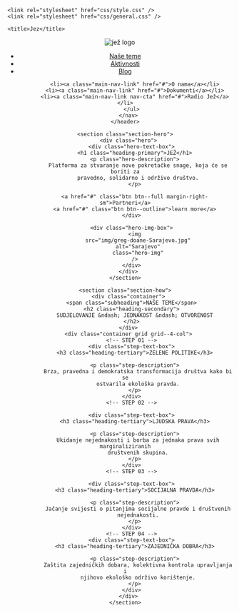 <!DOCTYPE html>
<html lang="en">
  <head>
    <meta charset="UTF-8" />
    <meta http-equiv="X-UA-Compatible" content="IE=edge" />
    <meta name="viewport" content="width=device-width, initial-scale=1.0" />
    <link rel="preconnect" href="https://fonts.googleapis.com" />
    <link rel="preconnect" href="https://fonts.gstatic.com" crossorigin />
    <link
      href="https://fonts.googleapis.com/css2?family=Rubik:wght@400;500;600;700&display=swap"
      rel="stylesheet"
    />

    <link rel="stylesheet" href="css/style.css" />
    <link rel="stylesheet" href="css/general.css" />

    <title>Jez</title>
  </head>
  <body>
    <header class="header">
      <img class="logo" alt="jež logo" src="img/logo.png" />
      <nav class="main-nav">
        <ul class="main-nav-list">
          <li><a class="main-nav-link" href="#">Naše teme</a></li>
          <li><a class="main-nav-link" href="#">Aktivnosti</a></li>
          <li><a class="main-nav-link" href="#">Blog</a></li>

          <li><a class="main-nav-link" href="#">O nama</a></li>
          <li><a class="main-nav-link" href="#">Dokumenti</a></li>
          <li><a class="main-nav-link nav-cta" href="#">Radio Jež</a></li>
        </ul>
      </nav>
    </header>

    <section class="section-hero">
      <div class="hero">
        <div class="hero-text-box">
          <h1 class="heading-primary">JEŽ</h1>
          <p class="hero-description">
            Platforma za stvaranje nove pokretačke snage, koja će se boriti za
            pravedno, solidarno i održivo društvo.
          </p>

          <a href="#" class="btn btn--full margin-right-sm">Partneri</a>
          <a href="#" class="btn btn--outline">learn more</a>
        </div>

        <div class="hero-img-box">
          <img
            src="img/greg-doane-Sarajevo.jpg"
            alt="Sarajevo"
            class="hero-img"
          />
        </div>
      </div>
    </section>

    <section class="section-how">
      <div class="container">
        <span class="subheading">NAŠE TEME</span>
        <h2 class="heading-secondary">
          SUDJELOVANJE &ndash; JEDNAKOST &ndash; OTVORENOST
        </h2>
      </div>
      <div class="container grid grid--4-col">
        <!-- STEP 01 -->
        <div class="step-text-box">
          <h3 class="heading-tertiary">ZELENE POLITIKE</h3>

          <p class="step-description">
            Brza, pravedna i demokratska transformacija društva kako bi se
            ostvarila ekološka pravda.
          </p>
        </div>
        <!-- STEP 02 -->

        <div class="step-text-box">
          <h3 class="heading-tertiary">LJUDSKA PRAVA</h3>

          <p class="step-description">
            Ukidanje nejednakosti i borba za jednaka prava svih marginaliziranih
            društvenih skupina.
          </p>
        </div>
        <!-- STEP 03 -->

        <div class="step-text-box">
          <h3 class="heading-tertiary">SOCIJALNA PRAVDA</h3>

          <p class="step-description">
            Jačanje svijesti o pitanjima socijalne pravde i društvenih
            nejednakosti.
          </p>
        </div>
        <!-- STEP 04 -->
        <div class="step-text-box">
          <h3 class="heading-tertiary">ZAJEDNIČKA DOBRA</h3>

          <p class="step-description">
            Zaštita zajedničkih dobara, kolektivna kontrola upravljanja i
            njihovo ekološko održivo korištenje.
          </p>
        </div>
      </div>
    </section>
  </body>
</html>
